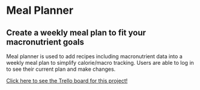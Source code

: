 # Meal Planner

## Create a weekly meal plan to fit your macronutrient goals

Meal planner is used to add recipes including macronutrient data into a weekly meal plan to simplify calorie/macro tracking.
Users are able to log in to see their current plan and make changes.

[Click here to see the Trello board for this project!](https://trello.com/b/tFmgm0pU/meal-planner-app)
